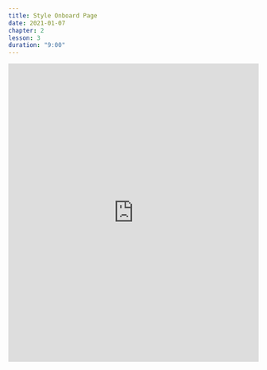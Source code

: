 ```yaml
---
title: Style Onboard Page
date: 2021-01-07
chapter: 2
lesson: 3
duration: "9:00"
---
```


<iframe width="100%" height="600" src="https://www.youtube.com/embed/ge_eB7tSLlw" title="YouTube video player" frameborder="0" allow="accelerometer; autoplay; clipboard-write; encrypted-media; gyroscope; picture-in-picture" allowfullscreen></iframe>